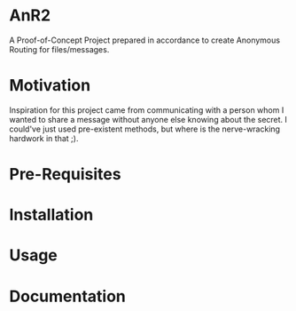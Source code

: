 # AnR2
A Proof-of-Concept Project prepared in accordance to create Anonymous Routing for files/messages.

# Motivation
Inspiration for this project came from communicating with a person whom I wanted to share a message without anyone else knowing about the secret. I could've just used pre-existent methods, but where is the nerve-wracking hardwork in that ;). 

# Pre-Requisites

# Installation

# Usage

# Documentation
